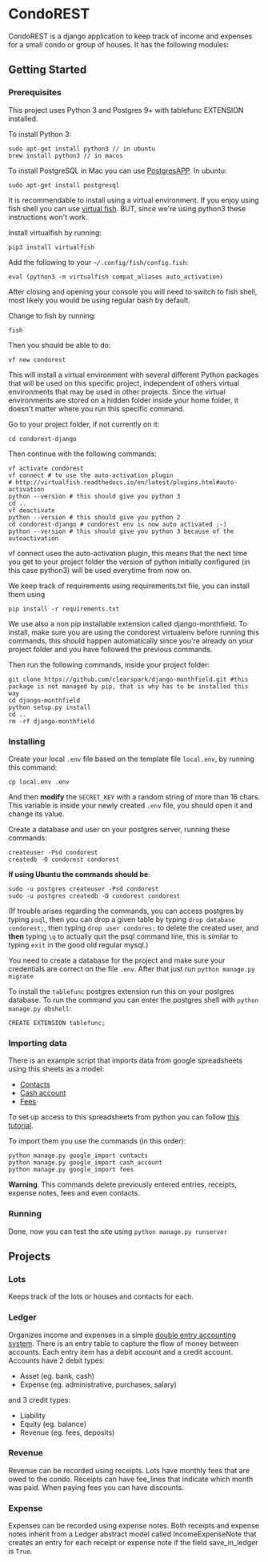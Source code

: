 # CondoREST

CondoREST is a django application to keep track of income and expenses for a small condo or group of houses.
It has the following modules:

## Getting Started

### Prerequisites

This project uses Python 3 and Postgres 9+ with tablefunc EXTENSION installed.

To install Python 3:

    sudo apt-get install python3 // in ubuntu
    brew install python3 // in macos

To install PostgreSQL in Mac you can use [PostgresAPP](https://postgresapp.com/). In ubuntu:

    sudo apt-get install postgresql

It is recommendable to install using a virtual environment. If you enjoy using fish shell you can use
[virtual fish](http://virtualfish.readthedocs.io/en/latest/). BUT, since we're using python3 these instructions won't work.

Install virtualfish by running:

    pip3 install virtualfish

Add the following to your `~/.config/fish/config.fish`:

    eval (python3 -m virtualfish compat_aliases auto_activation)

After closing and opening your console you will need to switch to fish shell, most likely you would be using regular bash by default.

Change to fish by running:

    fish

Then you should be able to do:

    vf new condorest

This will install a virtual environment with several different Python packages that will be used on this specific project, independent of others virtual environments that may be used in other projects. Since the virtual environments are stored on a hidden folder inside your home folder, it doesn't matter where you run this specific command.

Go to your project folder, if not currently on it:

    cd condorest-django

Then continue with the following commands:

    vf activate condorest
    vf connect # to use the auto-activation plugin
    # http://virtualfish.readthedocs.io/en/latest/plugins.html#auto-activation
    python --version # this should give you python 3
    cd ..
    vf deactivate
    python --version # this should give you python 2
    cd condorest-django # condorest env is now auto activated ;-)
    python --version # this should give you python 3 because of the autoactivation

vf connect uses the auto-activation plugin, this means that the next time you get to your project folder the version of python initially configured (in this case python3) will be used everytime from now on.

We keep track of requirements using requirements.txt file, you can install them using

    pip install -r requirements.txt

We use also a non pip installable extension called django-monthfield. To install, make sure you are using
the condorest virtualenv before running this commands, this should happen automatically since you're already on your project folder and you have followed the previous commands.

Then run the following commands, inside your project folder:

    git clone https://github.com/clearspark/django-monthfield.git #this package is not managed by pip, that is why has to be installed this way
    cd django-monthfield
    python setup.py install
    cd ..
    rm -rf django-monthfield

### Installing

Create your local `.env` file based on the template file `local.env`, by running this command:

    cp local.env .env

And then **modify** the `SECRET_KEY` with a random string of more than 16 chars. This variable is inside your newly created `.env` file, you should open it and change its value.

Create a database and user on your postgres server, running these commands: 

    createuser -Psd condorest
    createdb -O condorest condorest

**If using Ubuntu the commands should be**:

    sudo -u postgres createuser -Psd condorest
    sudo -u postgres createdb -O condorest condorest

(If trouble arises regarding the commands, you can access postgres by typing `psql`, then you can drop a given table by typing `drop database condorest;`, then typing `drop user condores;` to delete the created user, and **then** typing `\q` to actually quit the psql command line, this is similar to typing `exit` in the good old regular mysql.)

You need to create a database for the project and make sure your credentials are correct on the file `.env`.
After that just run `python manage.py migrate`

To install the `tablefunc` postgres extension run this on your postgres database. To run the command you can enter the postgres shell with `python manage.py dbshell`:

    CREATE EXTENSION tablefunc;

### Importing data

There is an example script that imports data from google spreadsheets using this sheets as a model:

- [Contacts](https://docs.google.com/spreadsheets/d/1E1_ycmwKa420c04p9YeN-1W6dnJY8PcLwYs-NNSwO6k/edit?usp=sharing)
- [Cash account](https://docs.google.com/spreadsheets/d/1yVpoOauNMssMKDWu-RB9HH9l_YOC9tBxhPXYWi_70Ls/edit#gid=1312790969)
- [Fees](https://docs.google.com/spreadsheets/d/1lv2OYSm96-MZvUhL_nI63FjIzSch2K30MlUnYE9fv8s/edit#gid=833310425)

To set up access to this spreadsheets from python you can follow
[this tutorial](https://www.twilio.com/blog/2017/02/an-easy-way-to-read-and-write-to-a-google-spreadsheet-in-python.html).

To import them you use the commands (in this order):

    python manage.py google_import contacts
    python manage.py google_import cash_account
    python manage.py google_import fees
    
**Warning**. This commands delete previously entered entries, receipts, expense notes, fees and even contacts.
    
### Running

Done, now you can test the site using `python manage.py runserver`

## Projects

### Lots

Keeps track of the lots or houses and contacts for each.

### Ledger

Organizes income and expenses in a simple [double entry accounting system](https://en.wikipedia.org/wiki/Double-entry_bookkeeping_system).
There is an entry table to capture the flow of money between accounts. Each entry item has a debit account and a credit
account. Accounts have 2 debit types:

- Asset (eg. bank, cash)
- Expense (eg. administrative, purchases, salary)

and 3 credit types:

- Liability
- Equity (eg. balance)
- Revenue (eg. fees, deposits)

### Revenue

Revenue can be recorded using receipts. Lots have monthly fees that are owed to the condo. Receipts can have fee_lines
that indicate which month was paid. When paying fees you can have discounts.

### Expense

Expenses can be recorded using expense notes. Both receipts and expense notes inherit from a Ledger abstract model
called IncomeExpenseNote that creates an entry for each receipt or expense note if the field save_in_ledger is `True`.

